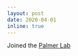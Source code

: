 ```yaml
---
layout: post
date: 2020-04-01
inline: true
---
```


Joined the [Palmer Lab](https://www.med.unc.edu/pharm/directory/adam-palmer-phd/)
